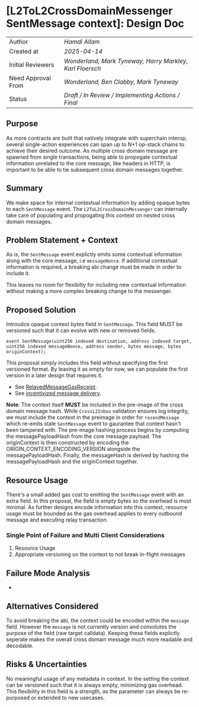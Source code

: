 # [L2ToL2CrossDomainMessenger SentMessage context]: Design Doc

|                    |                                                          |
| ------------------ | -------------------------------------------------------- |
| Author             | _Hamdi Allam_                                            |
| Created at         | _2025-04-14_                                             |
| Initial Reviewers  | _Wonderland, Mark Tyneway, Harry Markley, Karl Floersch_ |
| Need Approval From | _Wonderland, Ben Clabby, Mark Tyneway_                   |
| Status             | _Draft / In Review / Implementing Actions / Final_       |

## Purpose

<!-- This section is also sometimes called “Motivations” or “Goals”. -->

<!-- It is fine to remove this section from the final document,
but understanding the purpose of the doc when writing is very helpful. -->

As more contracts are built that natively integrate with superchain interop, several single-action experiences can span up to N+1 op-stack chains to achieve their desired outcome. As multiple cross domain message are spawned from single transactions, being able to propogate contextual information unrelated to the core message, like headers in HTTP, is important to be able to tie subsequent cross domain messages together.

## Summary

<!-- Most (if not all) documents should have a summary.
While the length will likely be proportional to the length of the full document,
the summary should be as succinct as possible. -->

We make space for internal contextual information by adding opaque bytes to each `SentMessage` event. The `L2ToL2CrossDomainMessenger` can internally take care of populating and propogating this context on nested cross domain messages.

## Problem Statement + Context

<!-- Describe the specific problem that the document is seeking to address as well
as information needed to understand the problem and design space.
If more information is needed on the costs of the problem,
this is a good place to that information. -->

As is, the `SentMessage` event explictly emits some contextual information along with the core message, i.e `messageNonce`. If additional contextual information is required, a breaking abi change must be made in order to include it.

This leaves no room for flexibilty for including new contextual information without making a more complex breaking change to the messenger.

## Proposed Solution

<!-- A high level overview of the proposed solution.
When there are multiple alternatives there should be an explanation
of why one solution was picked over other solutions.
As a rule of thumb, including code snippets (except for defining an external API)
is likely too low level. -->

Introudce opaque context bytes field in `SentMessage`. This field MUST be versioned such that it can evolve with new or removed fields.

```solidity
event SentMessage(uint256 indexed destination, address indexed target, uint256 indexed messageNonce, address sender, bytes message, bytes originContext);
```

This proposal simply includes this field without specifying the first versioned format. By leaving it as empty for now, we can populate the first version in a later
design that requires it.

- See [RelayedMessageGasReceipt](https://github.com/ethereum-optimism/design-docs/pull/282).
- See [incentivized message delivery](https://github.com/ethereum-optimism/design-docs/pull/272).

**Note**: The context itself **MUST** be included in the pre-image of the cross domain message hash. While `CrossL2Inbox` validation ensures log integrity, we must include the context in the preimage in order for `resendMessage` which re-emits stale `SentMessage` event to gaurantee that context hasn't been tampered with. The pre-image hashing process begins by computing the messagePayloadHash from the core message payload. The originContext is then constructed by encoding the ORIGIN_CONTEXT_ENCODING_VERSION alongside the messagePayloadHash. Finally, the messageHash is derived by hashing the messagePayloadHash and the originContext together.

## Resource Usage

<!-- What is the resource usage of the proposed solution?
Does it consume a large amount of computational resources or time? -->

There's a small added gas cost to emitting the `SentMessage` event with an extra field. In this proposal, the field is empty bytes so the overhead is most minimal. As further designs encode information into this context, resource usage must be bounded as the gas overhead applies to every outbound message and executing relay transaction.

### Single Point of Failure and Multi Client Considerations

<!-- Details on how this change will impact multiple clients. Do we need to plan for changes to both op-geth and op-reth? -->

1. Resource Usage
2. Appropriate versioning on the context to not break in-flight messages

## Failure Mode Analysis

<!-- Link to the failure mode analysis document, created from the fma-template.md file. -->

-

## Alternatives Considered

<!-- List out a short summary of each possible solution that was considered.
Comparing the effort of each solution -->

To avoid breaking the abi, the context could be encoded within the `message` field. However the `message` is not currently version and convolutes the purpose of the field (raw target calldata). Keeping these fields explictly seperate makes the overall cross domain message much more readable and decodable.

## Risks & Uncertainties

<!-- An overview of what could go wrong.
Also any open questions that need more work to resolve. -->

No meaningful usage of any metadata in context. In the setting the context can be versioned such that it is always empty, minimizing gas overhead. This flexibility in this field is a strength, as the parameter can always be re-purposed or extended to new usecases.
